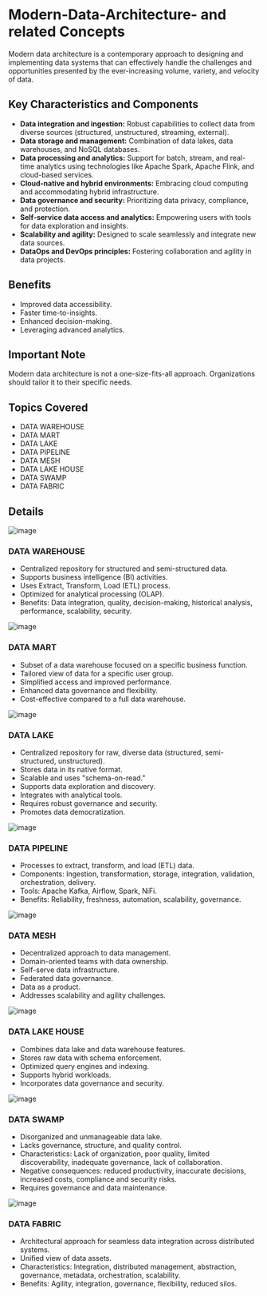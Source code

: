 # Modern-Data-Architecture- and related Concepts


Modern data architecture is a contemporary approach to designing and implementing data systems that can effectively handle the challenges and opportunities presented by the ever-increasing volume, variety, and velocity of data.

## Key Characteristics and Components

* **Data integration and ingestion:** Robust capabilities to collect data from diverse sources (structured, unstructured, streaming, external).
* **Data storage and management:** Combination of data lakes, data warehouses, and NoSQL databases.
* **Data processing and analytics:** Support for batch, stream, and real-time analytics using technologies like Apache Spark, Apache Flink, and cloud-based services.
* **Cloud-native and hybrid environments:** Embracing cloud computing and accommodating hybrid infrastructure.
* **Data governance and security:** Prioritizing data privacy, compliance, and protection.
* **Self-service data access and analytics:** Empowering users with tools for data exploration and insights.
* **Scalability and agility:** Designed to scale seamlessly and integrate new data sources.
* **DataOps and DevOps principles:** Fostering collaboration and agility in data projects.

## Benefits

* Improved data accessibility.
* Faster time-to-insights.
* Enhanced decision-making.
* Leveraging advanced analytics.

## Important Note

Modern data architecture is not a one-size-fits-all approach. Organizations should tailor it to their specific needs.

## Topics Covered

* DATA WAREHOUSE
* DATA MART
* DATA LAKE
* DATA PIPELINE
* DATA MESH
* DATA LAKE HOUSE
* DATA SWAMP
* DATA FABRIC

## Details

![image](https://github.com/user-attachments/assets/5957a929-29c6-4dca-9856-6cf89bfcee2d)



### DATA WAREHOUSE

* Centralized repository for structured and semi-structured data.
* Supports business intelligence (BI) activities.
* Uses Extract, Transform, Load (ETL) process.
* Optimized for analytical processing (OLAP).
* Benefits: Data integration, quality, decision-making, historical analysis, performance, scalability, security.

![image](https://github.com/user-attachments/assets/f844cf08-9bff-4964-8745-fe4a44239a94)


### DATA MART

* Subset of a data warehouse focused on a specific business function.
* Tailored view of data for a specific user group.
* Simplified access and improved performance.
* Enhanced data governance and flexibility.
* Cost-effective compared to a full data warehouse.


![image](https://github.com/user-attachments/assets/c9dd7d0e-5ee7-48c3-8452-336d2e0c41dd)


### DATA LAKE

* Centralized repository for raw, diverse data (structured, semi-structured, unstructured).
* Stores data in its native format.
* Scalable and uses "schema-on-read."
* Supports data exploration and discovery.
* Integrates with analytical tools.
* Requires robust governance and security.
* Promotes data democratization.



![image](https://github.com/user-attachments/assets/e57f2bce-ff22-4d71-8dc5-390d6dbcde12)


### DATA PIPELINE

* Processes to extract, transform, and load (ETL) data.
* Components: Ingestion, transformation, storage, integration, validation, orchestration, delivery.
* Tools: Apache Kafka, Airflow, Spark, NiFi.
* Benefits: Reliability, freshness, automation, scalability, governance.


![image](https://github.com/user-attachments/assets/04ad8fa3-e922-45b3-bf39-484db3dfa0ac)


### DATA MESH

* Decentralized approach to data management.
* Domain-oriented teams with data ownership.
* Self-serve data infrastructure.
* Federated data governance.
* Data as a product.
* Addresses scalability and agility challenges.


![image](https://github.com/user-attachments/assets/9cd8f140-94d2-4688-9ed8-983ef6be18ad)


### DATA LAKE HOUSE

* Combines data lake and data warehouse features.
* Stores raw data with schema enforcement.
* Optimized query engines and indexing.
* Supports hybrid workloads.
* Incorporates data governance and security.


![image](https://github.com/user-attachments/assets/bfe1fe69-f70f-4a4d-87b1-e982b5972a9a)


### DATA SWAMP

* Disorganized and unmanageable data lake.
* Lacks governance, structure, and quality control.
* Characteristics: Lack of organization, poor quality, limited discoverability, inadequate governance, lack of collaboration.
* Negative consequences: reduced productivity, inaccurate decisions, increased costs, compliance and security risks.
* Requires governance and data maintenance.


![image](https://github.com/user-attachments/assets/f519b2e2-bc03-43c4-8656-cb9f067de26f)


### DATA FABRIC

* Architectural approach for seamless data integration across distributed systems.
* Unified view of data assets.
* Characteristics: Integration, distributed management, abstraction, governance, metadata, orchestration, scalability.
* Benefits: Agility, integration, governance, flexibility, reduced silos.
